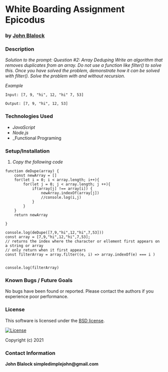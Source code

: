 # __White Boarding Assignment Epicodus__
### by [John Blalock](https://github.com/simpledimplejohn) 

### __Description__

_Solution to the prompt: Question #2: Array Deduping
Write an algorithm that removes duplicates from an array. Do not use a function like filter() to solve this. Once you have solved the problem, demonstrate how it can be solved with filter(). Solve the problem with and without recursion._

_Example_

`Input: [7, 9, "hi", 12, "hi" 7, 53]`

`Output: [7, 9, "hi", 12, 53]`

### __Technologies Used__

* _JavaScript_
* _Node.js_
* _Functional Programing



### __Setup/Installation__

1. _Copy the following code_ 
```
function deDupe(array) {
    const newArray = []
    for(let i = 0; i < array.length; i++){
        for(let j = 0; j < array.length; j ++){
            if(array[j] !== array[i]) {
                newArray.indexOf(array[j])
                //console.log(i,j)
            }
        }
    }
    return newArray
    
}

console.log(deDupe([7,9,"hi",12,"hi",7,53]))
const array = [7,9,"hi",12,"hi",7,53];
// returns the index where the character or ellement first appears on a string or array
// only return when it first appears
const filterArray = array.filter((e, i) => array.indexOf(e) === i )
                              

console.log(filterArray)
```


### __Known Bugs / Future Goals__
No bugs have been found or reported. Please contact the authors if you experience poor performance.



### __License__
This software is licensed under the [BSD license](license.txt).

[![License](https://img.shields.io/badge/License-BSD%202--Clause-orange.svg)](https://opensource.org/licenses/BSD-2-Clause)

Copyright (c) 2021 

### __Contact Information__
 __John Blalock simpledimplejohn@gmail.com__

